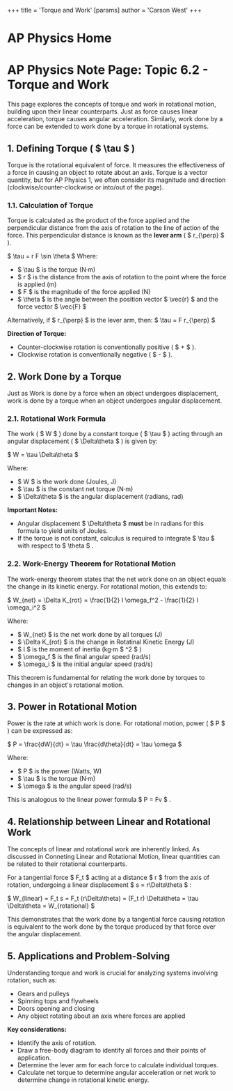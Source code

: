 +++
 title = 'Torque and Work'
[params]
	author = 'Carson West'
+++
# AP Physics Home
# AP Physics Note Page: Topic 6.2 - Torque and Work

This page explores the concepts of torque and work in rotational motion, building upon their linear counterparts. Just as force causes linear acceleration, torque causes angular acceleration. Similarly, work done by a force can be extended to work done by a torque in rotational systems.

## 1. Defining Torque ( $ \tau $ )

Torque is the rotational equivalent of force. It measures the effectiveness of a force in causing an object to rotate about an axis. Torque is a vector quantity, but for AP Physics 1, we often consider its magnitude and direction (clockwise/counter-clockwise or into/out of the page).

### 1.1. Calculation of Torque

Torque is calculated as the product of the force applied and the perpendicular distance from the axis of rotation to the line of action of the force. This perpendicular distance is known as the **lever arm** ( $ r_{\perp} $ ).

 $ 
\tau = r F \sin \theta
 $ 
Where:
-  $ \tau $  is the torque (N·m)
-  $ r $  is the distance from the axis of rotation to the point where the force is applied (m)
-  $ F $  is the magnitude of the force applied (N)
-  $ \theta $  is the angle between the position vector  $ \vec{r} $  and the force vector  $ \vec{F} $ 

Alternatively, if  $ r_{\perp} $  is the lever arm, then:
 $ 
\tau = F r_{\perp}
 $ 

**Direction of Torque:**
- Counter-clockwise rotation is conventionally positive ( $ + $ ).
- Clockwise rotation is conventionally negative ( $ - $ ).

## 2. Work Done by a Torque

Just as Work is done by a force when an object undergoes displacement, work is done by a torque when an object undergoes angular displacement.

### 2.1. Rotational Work Formula

The work ( $ W $ ) done by a constant torque ( $ \tau $ ) acting through an angular displacement ( $ \Delta\theta $ ) is given by:

 $ 
W = \tau \Delta\theta
 $ 

Where:
-  $ W $  is the work done (Joules, J)
-  $ \tau $  is the constant net torque (N·m)
-  $ \Delta\theta $  is the angular displacement (radians, rad)

**Important Notes:**
- Angular displacement  $ \Delta\theta $  **must** be in radians for this formula to yield units of Joules.
- If the torque is not constant, calculus is required to integrate  $ \tau $  with respect to  $ \theta $ .

### 2.2. Work-Energy Theorem for Rotational Motion

The work-energy theorem states that the net work done on an object equals the change in its kinetic energy. For rotational motion, this extends to:

 $ 
W_{net} = \Delta K_{rot} = \frac{1}{2} I \omega_f^2 - \frac{1}{2} I \omega_i^2
 $ 

Where:
-  $ W_{net} $  is the net work done by all torques (J)
-  $ \Delta K_{rot} $  is the change in Rotatinal Kinetic Energy (J)
-  $ I $  is the moment of inertia (kg·m $ ^2 $ )
-  $ \omega_f $  is the final angular speed (rad/s)
-  $ \omega_i $  is the initial angular speed (rad/s)

This theorem is fundamental for relating the work done by torques to changes in an object's rotational motion.

## 3. Power in Rotational Motion

Power is the rate at which work is done. For rotational motion, power ( $ P $ ) can be expressed as:

 $ 
P = \frac{dW}{dt} = \tau \frac{d\theta}{dt} = \tau \omega
 $ 

Where:
-  $ P $  is the power (Watts, W)
-  $ \tau $  is the torque (N·m)
-  $ \omega $  is the angular speed (rad/s)

This is analogous to the linear power formula  $ P = Fv $ .

## 4. Relationship between Linear and Rotational Work

The concepts of linear and rotational work are inherently linked. As discussed in Conneting Linear and Rotational Motion, linear quantities can be related to their rotational counterparts.

For a tangential force  $ F_t $  acting at a distance  $ r $  from the axis of rotation, undergoing a linear displacement  $ s = r\Delta\theta $ :

 $ 
W_{linear} = F_t s = F_t (r\Delta\theta) = (F_t r) \Delta\theta = \tau \Delta\theta = W_{rotational}
 $ 

This demonstrates that the work done by a tangential force causing rotation is equivalent to the work done by the torque produced by that force over the angular displacement.

## 5. Applications and Problem-Solving

Understanding torque and work is crucial for analyzing systems involving rotation, such as:
- Gears and pulleys
- Spinning tops and flywheels
- Doors opening and closing
- Any object rotating about an axis where forces are applied

**Key considerations:**
- Identify the axis of rotation.
- Draw a free-body diagram to identify all forces and their points of application.
- Determine the lever arm for each force to calculate individual torques.
- Calculate net torque to determine angular acceleration or net work to determine change in rotational kinetic energy.